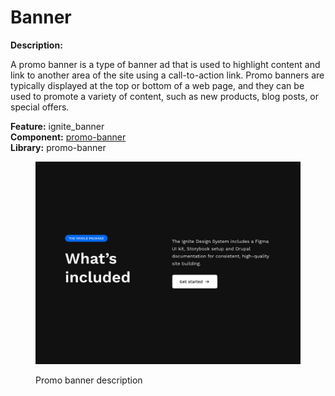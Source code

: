 # Banner

**Description:**

A promo banner is a type of banner ad that is used to highlight content and link to another area of the site using a call-to-action link. Promo banners are typically displayed at the top or bottom of a web page, and they can be used to promote a variety of content, such as new products, blog posts, or special offers.

**Feature:** ignite\_banner\
**Component:** [promo-banner](https://github.com/mediacurrent/theme\_generator\_10/tree/main/generators/starter-kit/templates/promo-banner)\
**Library:** promo-banner

<figure><img src="../../.gitbook/assets/Screen Shot 2023-05-24 at 4.04.40 PM.png" alt=""><figcaption><p>Promo banner description</p></figcaption></figure>
